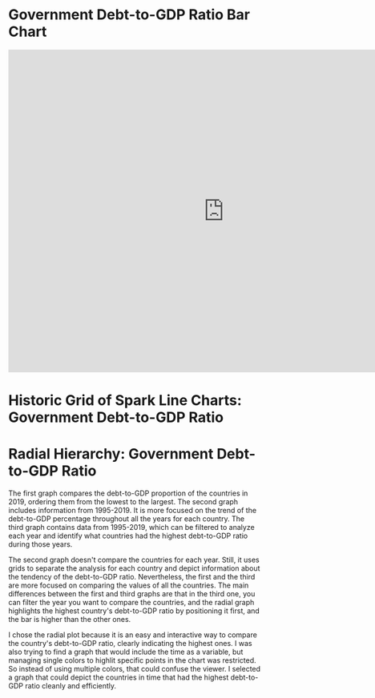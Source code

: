 
# Government Debt-to-GDP Ratio Bar Chart
<iframe src="https://data.oecd.org/chart/6SlU" width="860" height="645" style="border: 0" mozallowfullscreen="true" webkitallowfullscreen="true" allowfullscreen="true"><a href="https://data.oecd.org/chart/6SlU" target="_blank">OECD Chart: General government debt, Total, % of GDP, Annual, 2021</a></iframe>

# Historic Grid of Spark Line Charts: Government Debt-to-GDP Ratio
<div class="flourish-embed flourish-chart" data-src="visualisation/11735327"><script src="https://public.flourish.studio/resources/embed.js"></script></div>


# Radial Hierarchy: Government Debt-to-GDP Ratio
<div class="flourish-embed flourish-hierarchy" data-src="visualisation/11735601"><script src="https://public.flourish.studio/resources/embed.js"></script></div>

The first graph compares the debt-to-GDP proportion of the countries in 2019, ordering them from the lowest to the largest. The second graph includes information from 1995-2019. It is more focused on the trend of the debt-to-GDP percentage throughout all the years for each country. The third graph contains data from 1995-2019, which can be filtered to analyze each year and identify what countries had the highest debt-to-GDP ratio during those years. 

The second graph doesn't compare the countries for each year. Still, it uses grids to separate the analysis for each country and depict information about the tendency of the debt-to-GDP ratio. Nevertheless, the first and the third are more focused on comparing the values of all the countries. The main differences between the first and third graphs are that in the third one, you can filter the year you want to compare the countries, and the radial graph highlights the highest country's debt-to-GDP ratio by positioning it first, and the bar is higher than the other ones.

I chose the radial plot because it is an easy and interactive way to compare the country's debt-to-GDP ratio, clearly indicating the highest ones. I was also trying to find a graph that would include the time as a variable, but managing single colors to highlit specific points in the chart was restricted. So instead of using multiple colors, that could confuse the viewer. I selected a graph that could depict the countries in time that had the highest debt-to-GDP ratio cleanly and efficiently. 
